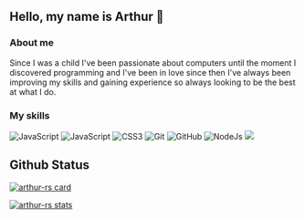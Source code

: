## Hello, my name is Arthur 👋

### About me

Since I was a child I've been passionate about computers until the moment I discovered programming and I've been in love since then I've always been improving my skills and gaining experience so always looking to be the best at what I do.

### My skills

<div>
  <img alt="JavaScript" src="https://img.icons8.com/color/48/000000/javascript.png" />
  <img alt="JavaScript" src="https://img.icons8.com/color/48/000000/typescript.png" />
  <img alt="CSS3" src="https://img.icons8.com/color/48/000000/react-native.png" />
  <img alt="Git" src="https://img.icons8.com/color/48/000000/git.png" />
  <img alt="GitHub" src="https://img.icons8.com/fluent/48/000000/github.png" />
  <img alt="NodeJs" src="https://img.icons8.com/color/48/000000/nodejs.png"/>
  <img src="https://img.icons8.com/color/48/000000/amazon-web-services.png"/>
</div>

## Github Status

[![arthur-rs card](https://github-readme-stats.vercel.app/api?username=arthur-rs&show_icons=true&theme=dracula)](https://github.com/anuraghazra/github-readme-stats)

[![arthur-rs stats](https://github-readme-stats.vercel.app/api/top-langs/?username=arthur-rs&layout=compact&theme=dracula&count_private=true&line_height=40)](https://github.com/anuraghazra/github-readme-stats)
